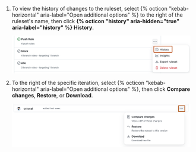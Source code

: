 1. To view the history of changes to the ruleset, select {% octicon "kebab-horizontal" aria-label="Open additional options" %} to the right of the ruleset's name, then click **{% octicon "history" aria-hidden="true" aria-label="history" %} History**.

   ![Screenshot of the page for repository rulesets. Below a button labeled with three dots, an option labeled "History" is outlined in orange.](/assets/images/help/repository/ruleset-history.png)

1. To the right of the specific iteration, select {% octicon "kebab-horizontal" aria-label="Open additional options" %}, then click **Compare changes**, **Restore**, or **Download**.

   ![Screenshot of the page for repository rulesets history. A dropdown menu labeled with three dots is expanded and highlighted with an orange outline.](/assets/images/help/repository/ruleset-history-options.png)
